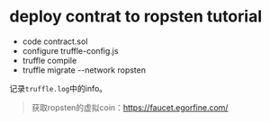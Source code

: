 # deploy contrat to ropsten tutorial

- code contract.sol
- configure truffle-config.js
- truffle compile
- truffle migrate --network ropsten

记录`truffle.log`中的info。

> 获取ropsten的虚拟coin：https://faucet.egorfine.com/

